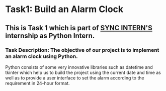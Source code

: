 # Task1: Build an Alarm Clock

## This is Task 1 which is part of [SYNC INTERN'S](https://www.linkedin.com/company/syncinterns/) internship as Python Intern. 

### Task Description: The objective of our project is to implement an alarm clock using Python.
Python consists of some very innovative libraries such as datetime and tkinter which help us to build the project using the current date and time as well as to provide a user interface to set the alarm according to the requirement in 24-hour format.
